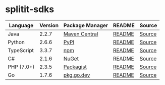 # splitit-sdks

|Language|Version|Package Manager|README|Source|
|-|-|-|-|-|
|Java|2.2.7|[Maven Central](https://central.sonatype.com/artifact/com.konfigthis/splitit-web-java-sdk/2.2.7)|[README](https://github.com/konfig-dev/splitit-web-sdks/tree/main/java#readme)|[Source](https://github.com/konfig-dev/splitit-web-sdks/tree/main/java)|
|Python|2.6.6|[PyPI](https://pypi.org/project/splitit-web-python-sdk/2.6.6)|[README](https://github.com/konfig-dev/splitit-web-sdks/tree/main/python#readme)|[Source](https://github.com/konfig-dev/splitit-web-sdks/tree/main/python)|
|TypeScript|3.3.7|[npm](https://www.npmjs.com/package/splitit-web-typescript-sdk/v/3.3.7)|[README](https://github.com/konfig-dev/splitit-web-sdks/tree/main/typescript#readme)|[Source](https://github.com/konfig-dev/splitit-web-sdks/tree/main/typescript)|
|C#|2.1.6|[NuGet](https://nuget.org/packages/Splitit.Web.Net/2.1.6)|[README](https://github.com/konfig-dev/splitit-web-sdks/tree/main/csharp#readme)|[Source](https://github.com/konfig-dev/splitit-web-sdks/tree/main/csharp)|
|PHP (7.0+)|2.3.5|[Packagist](https://packagist.org/packages/konfig/splitit-web-php-sdk#2.3.5)|[README](https://github.com/konfig-dev/splitit-web-php-sdk#readme)|[Source](https://github.com/konfig-dev/splitit-web-php-sdk)|
|Go|1.7.6|[pkg.go.dev](https://pkg.go.dev/github.com/konfig-dev/splitit-web-sdks/go)|[README](https://github.com/konfig-dev/splitit-web-sdks/go#readme)|[Source](https://github.com/konfig-dev/splitit-web-sdks/go)|